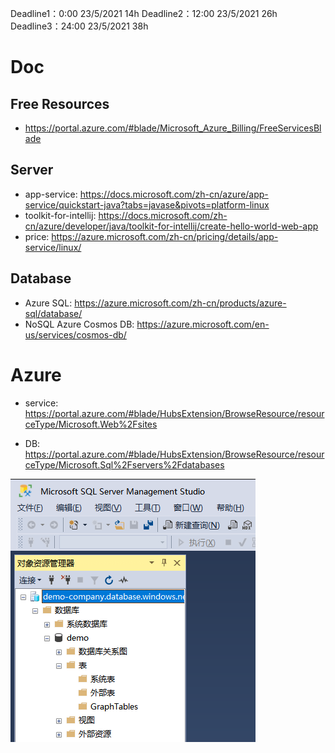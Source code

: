 

Deadline1：0:00 23/5/2021  14h
Deadline2：12:00 23/5/2021  26h 
Deadline3：24:00 23/5/2021  38h

# Doc 
## Free Resources
- https://portal.azure.com/#blade/Microsoft_Azure_Billing/FreeServicesBlade

## Server
- app-service: https://docs.microsoft.com/zh-cn/azure/app-service/quickstart-java?tabs=javase&pivots=platform-linux
- toolkit-for-intellij: https://docs.microsoft.com/zh-cn/azure/developer/java/toolkit-for-intellij/create-hello-world-web-app
- price: https://azure.microsoft.com/zh-cn/pricing/details/app-service/linux/

## Database 
- Azure SQL: https://azure.microsoft.com/zh-cn/products/azure-sql/database/
- NoSQL Azure Cosmos DB: https://azure.microsoft.com/en-us/services/cosmos-db/

# Azure
- service: https://portal.azure.com/#blade/HubsExtension/BrowseResource/resourceType/Microsoft.Web%2Fsites



- DB: https://portal.azure.com/#blade/HubsExtension/BrowseResource/resourceType/Microsoft.Sql%2Fservers%2Fdatabases

![1621611197623](DevelopLog.assets/1621611197623.png)